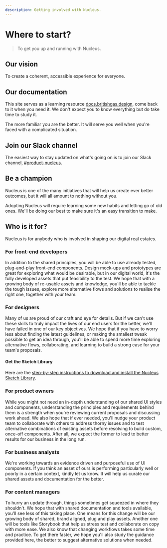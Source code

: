 ```yaml
---
description: Getting involved with Nucleus.
---
```


# Where to start?

> To get you up and running with Nucleus.

## Our vision

To create a coherent, accessible experience for everyone.

## Our documentation

This site serves as a learning resource [docs.britishgas.design](https://docs.britishgas.design/), come back to it when you need it.  We don't expect you to know everything but do take time to study it.

The more familiar you are the better. It will serve you well when you're faced with a complicated situation.

## Join our Slack channel

The easiest way to stay updated on what's going on is to join our Slack channel, [#product-nucleus](https://centricadigital.slack.com/messages/CCQDEPKBJ).

## Be a champion

Nucleus is one of the many initiatives that will help us create ever better outcomes, but it will all amount to nothing without you.

Adopting Nucleus will require learning some new habits and letting go of old ones. We'll be doing our best to make sure it's an easy transition to make.

## Who is it for?

Nucleus is for anybody who is involved in shaping our digital real estates.

### For front-end developers

In addition to the shared principles, you will be able to use already tested, plug-and-play front-end components. Design mock-ups and prototypes are great for exploring what would be desirable, but in our digital world, it's the fully developed assets that put feasibility to the test. We hope that with a growing body of re-usable assets and knowledge, you'll be able to tackle the tough issues, explore more alternative flows and solutions to realise the right one, together with your team.

### For designers

Many of us are proud of our craft and eye for details. But if we can't use these skills to truly impact the lives of our end users for the better, we'll have failed in one of our key objectives. We hope that if you have to worry less about finding the latest guidelines, or making the smallest tweak possible to get an idea through, you'll be able to spend more time exploring alternative flows, collaborating, and learning to build a strong case for your team's proposals.

#### Get the Sketch Library

Here are the [step-by-step instructions to download and install the Nucleus Sketch Library](https://centrica.frontify.com/d/d5BuWPqlVMmG/design-tools#/design-tools/our-sketch-library).

### For product owners

While you might not need an in-depth understanding of our shared UI styles and components, understanding the principles and requirements behind them is a strength when you're reviewing current proposals and discussing work ahead. We also hope that if ever needed, you'll nudge your product team to collaborate with others to address thorny issues and to test alternative combinations of existing assets before resolving to build custom, once-off components. After all, we expect the former to lead to better results for our business in the long run.

### For business analysts

We're working towards an evidence driven and purposeful use of UI components. If you think an asset of ours is performing particularly well or poorly in a certain context, kindly let us know. It will help us curate our shared assets and documentation for the better.

### For content managers

To hurry an update through, things sometimes get squeezed in where they shouldn't. We hope that with shared documentation and tools available, you'll see less of this taking place. One means for this change will be our growing body of shared, brand aligned, plug and play assets. Another one will be tools like Storybook that help us stress test and collaborate on copy with more ease. We also know that changing workflows takes some time and practice. To get there faster, we hope you'll also study the guidance provided here, the better to suggest alternative solutions when needed.

